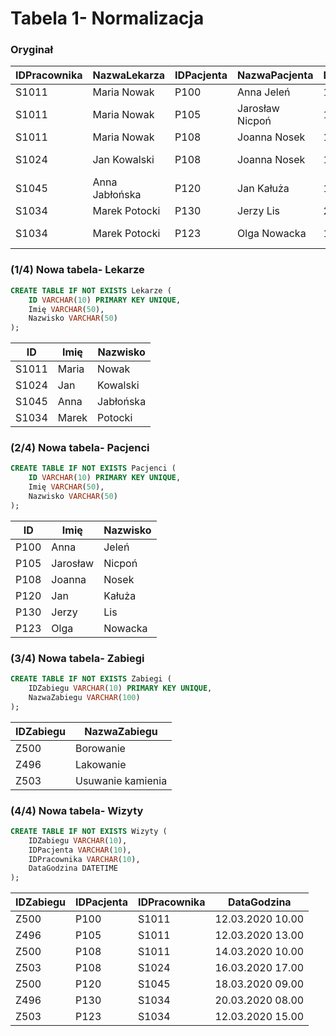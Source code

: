 # Tabela 1- Normalizacja

### Oryginał

| IDPracownika | NazwaLekarza   | IDPacjenta | NazwaPacjenta   | DataGodzinaWizyty | IDZabiegu | NazwaZabiegu      |
| ------------ | -------------- | ---------- | --------------- | ----------------- | --------- | ----------------- |
| S1011        | Maria Nowak    | P100       | Anna Jeleń      | 12.03.2020 10.00  | Z500      | Borowanie         |
| S1011        | Maria Nowak    | P105       | Jarosław Nicpoń | 12.03.2020 13.00  | Z496      | Lakowanie         |
| S1011        | Maria Nowak    | P108       | Joanna Nosek    | 14.03.2020 10.00  | Z500      | Borowanie         |
| S1024        | Jan Kowalski   | P108       | Joanna Nosek    | 16.03.2020 17.00  | Z503      | Usuwanie kamienia |
| S1045        | Anna Jabłońska | P120       | Jan Kałuża      | 18.03.2020 09.00  | Z500      | Borowanie         |
| S1034        | Marek Potocki  | P130       | Jerzy Lis       | 20.03.2020 08.00  | Z496      | Lakowanie         |
| S1034        | Marek Potocki  | P123       | Olga Nowacka    | 12.03.2020 15.00  | Z503      | Usuwanie kamienia |

### (1/4) Nowa tabela- Lekarze

```sql
CREATE TABLE IF NOT EXISTS Lekarze (
    ID VARCHAR(10) PRIMARY KEY UNIQUE,
    Imię VARCHAR(50),
    Nazwisko VARCHAR(50)
);
```

| ID    | Imię  | Nazwisko  |
| ----- | ----- | --------- |
| S1011 | Maria | Nowak     |
| S1024 | Jan   | Kowalski  |
| S1045 | Anna  | Jabłońska |
| S1034 | Marek | Potocki   |

### (2/4) Nowa tabela- Pacjenci

```sql
CREATE TABLE IF NOT EXISTS Pacjenci (
    ID VARCHAR(10) PRIMARY KEY UNIQUE,
    Imię VARCHAR(50),
    Nazwisko VARCHAR(50)
);
```

| ID   | Imię     | Nazwisko |
| ---- | -------- | -------- |
| P100 | Anna     | Jeleń    |
| P105 | Jarosław | Nicpoń   |
| P108 | Joanna   | Nosek    |
| P120 | Jan      | Kałuża   |
| P130 | Jerzy    | Lis      |
| P123 | Olga     | Nowacka  |

### (3/4) Nowa tabela- Zabiegi

```sql
CREATE TABLE IF NOT EXISTS Zabiegi (
    IDZabiegu VARCHAR(10) PRIMARY KEY UNIQUE,
    NazwaZabiegu VARCHAR(100)
);
```

| IDZabiegu | NazwaZabiegu      |
| --------- | ----------------- |
| Z500      | Borowanie         |
| Z496      | Lakowanie         |
| Z503      | Usuwanie kamienia |

### (4/4) Nowa tabela- Wizyty

```sql
CREATE TABLE IF NOT EXISTS Wizyty (
    IDZabiegu VARCHAR(10),
    IDPacjenta VARCHAR(10),
    IDPracownika VARCHAR(10),
    DataGodzina DATETIME
);
```

| IDZabiegu | IDPacjenta | IDPracownika | DataGodzina      |
| --------- | ---------- | ------------ | ---------------- |
| Z500      | P100       | S1011        | 12.03.2020 10.00 |
| Z496      | P105       | S1011        | 12.03.2020 13.00 |
| Z500      | P108       | S1011        | 14.03.2020 10.00 |
| Z503      | P108       | S1024        | 16.03.2020 17.00 |
| Z500      | P120       | S1045        | 18.03.2020 09.00 |
| Z496      | P130       | S1034        | 20.03.2020 08.00 |
| Z503      | P123       | S1034        | 12.03.2020 15.00 |
